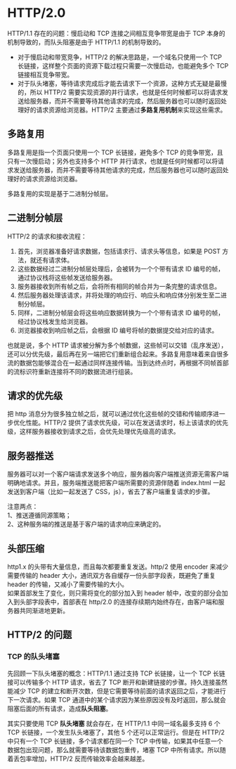 # HTTP/2.0

HTTP/1.1 存在的问题：慢启动和 TCP 连接之间相互竞争带宽是由于 TCP 本⾝的机制导致的，⽽队头阻塞是由于 HTTP/1.1 的机制导致的。

- 对于慢启动和带宽竞争，HTTP/2 的解决思路是，一个域名只使用一个 TCP 长链接，这样整个页面的资源下载过程只需要一次慢启动，也能避免多个 TCP 链接相互竞争带宽。
- 对于队头堵塞，等待请求完成后才能去请求下⼀个资源，这种⽅式⽆疑是最慢的，所以 HTTP/2 需要实现资源的并⾏请求，也就是任何时候都可以将请求发送给服务器，⽽并不需要等待其他请求的完成，然后服务器也可以随时返回处理好的请求资源给浏览器。HTTP/2 主要通过**多路复用机制**来实现这些需求。

## 多路复用

多路复用是指一个页面只使用一个 TCP 长链接，避免多个 TCP 的竞争带宽，且只有一次慢启动；另外也支持多个 HTTP 并行请求，也就是任何时候都可以将请求发送给服务器，⽽并不需要等待其他请求的完成，然后服务器也可以随时返回处理好的请求资源给浏览器。

多路复用的实现是基于二进制分帧层。

## 二进制分帧层

HTTP/2 的请求和接收流程：

1. 首先，浏览器准备好请求数据，包括请求行、请求头等信息，如果是 POST 方法，就还有请求体。
2. 这些数据经过二进制分帧层处理后，会被转为一个个带有请求 ID 编号的帧，通过协议栈将这些帧发送给服务器。
3. 服务器接收到所有帧之后，会将所有相同的帧合并为一条完整的请求信息。
4. 然后服务器处理该请求，并将处理的响应行、响应头和响应体分别发生至二进制分帧层。
5. 同样，二进制分帧层会将这些响应数据转换为一个个带有请求 ID 编号的帧，经过协议栈发生给浏览器。
6. 浏览器接收到响应帧之后，会根据 ID 编号将帧的数据提交给对应的请求。

也就是说，多个 HTTP 请求被分解为多个帧数据，这些帧可以交错（乱序发送），还可以分优先级，最后再在另一端把它们重新组合起来。多路复用意味着来自很多流的数据包能够混合在一起通过同样连接传输。当到达终点时，再根据不同帧首部的流标识符重新连接将不同的数据流进行组装。

## 请求的优先级

把 http 消息分为很多独立帧之后，就可以通过优化这些帧的交错和传输顺序进一步优化性能。HTTP/2 提供了请求优先级，可以在发送请求时，标上该请求的优先级，这样服务器接收到请求之后，会优先处理优先级⾼的请求。

## 服务器推送

服务器可以对一个客户端请求发送多个响应，服务器向客户端推送资源无需客户端明确地请求。并且，服务端推送能把客户端所需要的资源伴随着 index.html 一起发送到客户端（比如一起发送了 CSS，js），省去了客户端重复请求的步骤。

注意两点：  
1、推送遵循同源策略；  
2、这种服务端的推送是基于客户端的请求响应来确定的。

## 头部压缩

http1.x 的头带有大量信息，而且每次都要重复发送。http/2 使用 encoder 来减少需要传输的 header 大小，通讯双方各自缓存一份头部字段表，既避免了重复 header 的传输，又减小了需要传输的大小。  
如果首部发生了变化，则只需将变化的部分加入到 header 帧中，改变的部分会加入到头部字段表中，首部表在 http/2.0 的连接存续期内始终存在，由客户端和服务器共同渐进地更新。

## HTTP/2 的问题

### TCP 的队头堵塞

先回顾一下队头堵塞的概念：HTTP/1.1 通过支持 TCP 长链接，让一个 TCP 长链接可以传输多个 HTTP 请求，省去了 TCP 断开和新建链接的步骤。持久连接虽然能减少 TCP 的建⽴和断开次数，但是它需要等待前⾯的请求返回之后，才能进⾏下⼀次请求。如果 TCP 通道中的某个请求因为某些原因没有及时返回，那么就会阻塞后⾯的所有请求，造成**队头阻塞**。

其实只要使用 TCP **队头堵塞** 就会存在，在 HTTP/1.1 中同一域名最多支持 6 个 TCP 长链接，一个发生队头堵塞了，其他 5 个还可以正常运行。但是在 HTTP/2 中只有一个 TCP 长链接，多个请求都在同一个 TCP 中传输，如果其中任意一个数据包出现问题，那么就需要等待该数据包重传，堵塞 TCP 中所有请求。所以随着丢包率增加，HTTP/2 反而传输效率会越来越差。
